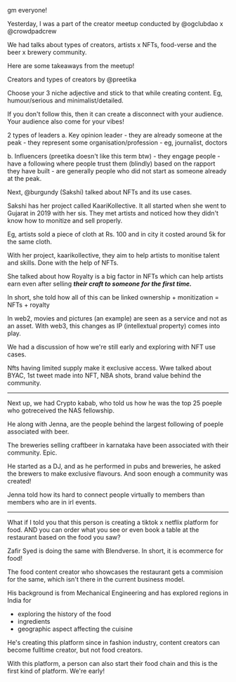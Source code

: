 gm everyone!

Yesterday, I was a part of the creator meetup conducted by @ogclubdao x @crowdpadcrew

We had talks about types of creators, artists x NFTs, food-verse and the beer x brewery community.

Here are some takeaways from the meetup!


Creators and types of creators by @preetika

Choose your 3 niche adjective and stick to that while creating content. Eg, humour/serious and minimalist/detailed.

If you don't follow this, then it can create a disconnect with your audience. Your audience also come for your vibes!

2 types of leaders
a. Key opinion leader
	- they are already someone at the peak
	- they represent some organisation/profession
	- eg, journalist, doctors
	
b. Influencers (preetika doesn't like this term btw)
	- they engage people
	- have a following where people trust them (blindly) based on the rapport they have built
	- are generally people who did not start as someone already at the peak.
	
	
Next, @burgundy (Sakshi) talked about NFTs and its use cases.

Sakshi has her project called KaariKollective. It all started when she went to Gujarat in 2019 with her sis. They met artists and noticed how they didn't know how to monitize and sell properly.

Eg, artists sold a piece of cloth at Rs. 100 and in city it costed around 5k for the same cloth.

With her project, kaarikollective, they aim to help artists to monitise talent and skills. Done with the help of NFTs.

She talked about how Royalty is a big factor in NFTs which can help artists earn even after selling ***their craft to someone for the first time.***


In short, she told how all of this can be linked
ownership + monitization = NFTs + royalty

In web2, movies and pictures (an example) are seen as a service and not as an asset. With web3, this changes as IP (intellextual property) comes into play.

We had a discussion of how we're still early and exploring with NFT use cases.

Nfts having limited supply make it exclusive access. Wwe talked about BYAC, 1st tweet made into NFT, NBA shots, brand value behind the community.

----

Next up, we had Crypto kabab, who told us how he was the top 25 poeple who gotreceived the NAS fellowship.

He along with Jenna, are the people behind the largest following of poeple associated with beer.

The breweries selling craftbeer in karnataka have been associated with their community. Epic.

He started as a DJ, and as he performed in pubs and breweries, he asked the brewers to make exclusive flavours. And soon enough a community was created!

Jenna told how its hard to connect people virtually to members than members who are in irl events.

---

What if I told you that this person is creating a tiktok x netflix platform for food. AND you can order what you see or even book a table at the restaurant based on the food you saw?

Zafir Syed is doing the same with Blendverse. In short, it is ecommerce for food!

The food content creator who showcases the restaurant gets a commision for the same, which isn't there in the current business model.


His background is from Mechanical Engineering and has explored regions in India for
- exploring the history of the food
- ingredients
- geographic aspect affecting the cuisine

He's creating this platform since in fashion industry, content creators can become fulltime creator, but not food creators.

With this platform, a person can also start their food chain and this is the first kind of platform. We're early!

